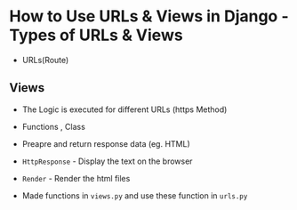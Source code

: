 # How to Use URLs & Views in Django - Types of URLs & Views

- URLs(Route)

## Views

- The Logic is executed for different URLs (https Method)
- Functions , Class
- Preapre and return response data (eg. HTML)

- `HttpResponse` - Display the text on the browser
- `Render` - Render the html files

- Made functions in `views.py` and  use these function in `urls.py`